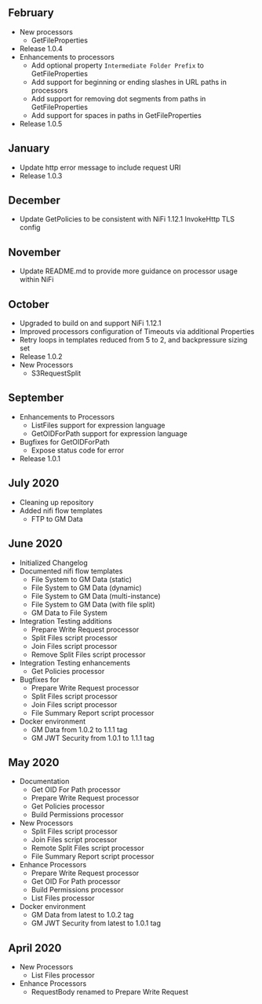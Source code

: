 ## February
- New processors
  - GetFileProperties
- Release 1.0.4
- Enhancements to processors
  - Add optional property `Intermediate Folder Prefix` to GetFileProperties
  - Add support for beginning or ending slashes in URL paths in processors
  - Add support for removing dot segments from paths in GetFileProperties
  - Add support for spaces in paths in GetFileProperties
- Release 1.0.5  

## January
- Update http error message to include request URI
- Release 1.0.3

## December
- Update GetPolicies to be consistent with NiFi 1.12.1 InvokeHttp TLS config

## November
- Update README.md to provide more guidance on processor usage within NiFi

## October
- Upgraded to build on and support NiFi 1.12.1
- Improved processors configuration of Timeouts via additional Properties
- Retry loops in templates reduced from 5 to 2, and backpressure sizing set
- Release 1.0.2
- New Processors
  - S3RequestSplit

## September
- Enhancements to Processors
  - ListFiles support for expression language
  - GetOIDForPath support for expression language
- Bugfixes for GetOIDForPath
  - Expose status code for error
- Release 1.0.1

## July 2020
- Cleaning up repository
- Added nifi flow templates
  - FTP to GM Data

## June 2020
- Initialized Changelog
- Documented nifi flow templates
  - File System to GM Data (static)
  - File System to GM Data (dynamic)
  - File System to GM Data (multi-instance)
  - File System to GM Data (with file split)
  - GM Data to File System
- Integration Testing additions
  - Prepare Write Request processor
  - Split Files script processor
  - Join Files script processor
  - Remove Split Files script processor
- Integration Testing enhancements
  - Get Policies processor
- Bugfixes for
  - Prepare Write Request processor
  - Split Files script processor
  - Join Files script processor
  - File Summary Report script processor
- Docker environment
  - GM Data from 1.0.2 to 1.1.1 tag
  - GM JWT Security from 1.0.1 to 1.1.1 tag


## May 2020

- Documentation
  - Get OID For Path processor
  - Prepare Write Request processor
  - Get Policies processor
  - Build Permissions processor
- New Processors
  - Split Files script processor
  - Join Files script processor
  - Remote Split Files script processor
  - File Summary Report script processor
- Enhance Processors
  - Prepare Write Request processor
  - Get OID For Path processor
  - Build Permissions processor
  - List Files processor
- Docker environment
  - GM Data from latest to 1.0.2 tag
  - GM JWT Security from latest to 1.0.1 tag

## April 2020

- New Processors
  - List Files processor
- Enhance Processors
  - RequestBody renamed to Prepare Write Request
  
